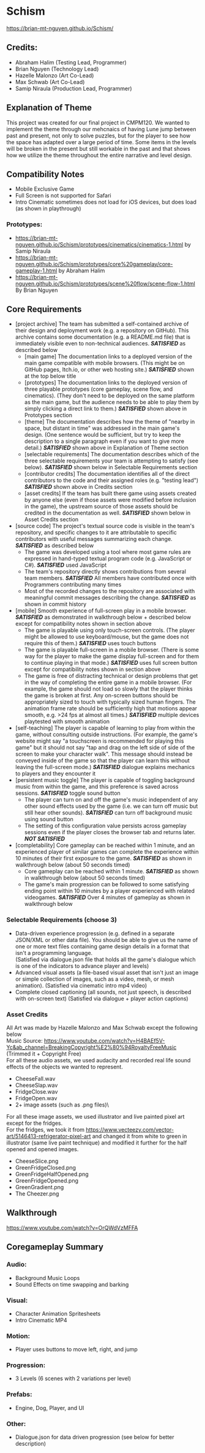 # Schism
https://brian-mt-nguyen.github.io/Schism/

## Credits:  
- Abraham Halim (Testing Lead, Programmer)
- Brian Nguyen (Technology Lead)
- Hazelle Malonzo (Art Co-Lead)
- Max Schwab (Art Co-Lead)
- Samip Niraula (Production Lead, Programmer)

## Explanation of Theme
This project was created for our final project in CMPM120. We wanted to implement the theme through our mehcnaics of having Lune jump between past and present, not only to solve puzzles, but for the player to see how the space has adapted over a large period of time. Some items in the levels will be broken in the present but still workable in the past and that shows how we utilize the theme throughout the entire narrative and level design.

## Compatibility Notes
- Mobile Exclusive Game
- Full Screen is not supported for Safari
- Intro Cinematic sometimes does not load for iOS devices, but does load (as shown in playthrough)

### Prototypes:
- https://brian-mt-nguyen.github.io/Schism/prototypes/cinematics/cinematics-1.html by Samip Niraula
- https://brian-mt-nguyen.github.io/Schism/prototypes/core%20gameplay/core-gameplay-1.html by Abraham Halim
- https://brian-mt-nguyen.github.io/Schism/prototypes/scene%20flow/scene-flow-1.html By Brian Nguyen

## Core Requirements
- [project archive] The team has submitted a self-contained archive of their design and deployment work (e.g. a repository on GitHub). This archive contains some documentation (e.g. a README.md file) that is immediately visible even to non-technical audiences. ***SATISFIED*** as described below
    - [main game] The documentation links to a deployed version of the main game compatible with mobile browsers. (This might be on GitHub pages, Itch.io, or other web hosting site.) ***SATISFIED*** shown at the top below title
    - [prototypes] The documentation links to the deployed version of three playable prototypes (core gameplay, scene flow, and cinematics). (They don't need to be deployed on the same platform as the main game, but the audience needs to be able to play them by simply clicking a direct link to them.) ***SATISFIED*** shown above in Prototypes section
    - [theme] The documentation describes how the theme of "nearby in space, but distant in time" was addressed in the main game's design. (One sentence would be sufficient, but try to keep the description to a single paragraph even if you want to give more detail.) ***SATISFIED*** shown above in Explanation of Theme section
    - [selectable requirements] The documentation describes which of the three selectable requirements your team is attempting to satisfy (see below). ***SATISFIED*** shown below in Selectable Requirements section
    - [contributor credits] The documentation identifies all of the direct contributors to the code and their assigned roles (e.g. "testing lead") ***SATISFIED*** shown above in Credits section
    - [asset credits] If the team has built there game using assets created by anyone else (even if those assets were modified before inclusion in the game), the upstream source of those assets should be credited in the documentation as well. ***SATISFIED*** shown below in Asset Credits section
- [source code] The project's textual source code is visible in the team's repository, and specific changes to it are attributable to specific contributors with useful messages summarizing each change. ***SATISFIED*** as described below
    - The game was developed using a tool where most game rules are expressed in hand-typed textual program code (e.g. JavaScript or C#). ***SATISFIED*** used JavaScript
    - The team's repository directly shows contributions from several team members. ***SATISFIED*** All members have contributed once with Programmers contributing many times
    - Most of the recorded changes to the repository are associated with meaningful commit messages describing the change. ***SATISFIED*** as shown in commit history
- [mobile] Smooth experience of full-screen play in a mobile browser. ***SATISFIED*** as demonstrated in walkthrough below + described below except for compatibility notes shown in section above
    - The game is playable using only touch-screen controls. (The player might be allowed to use keyboard/mouse, but the game does not require this of them.) ***SATISFIED*** uses touch buttons
    - The game is playable full-screen in a mobile browser. (There is some way for the player to make the game display full-screen and for them to continue playing in that mode.) ***SATISFIED*** uses full screen button except for compatibility notes shown in section above
    - The game is free of distracting technical or design problems that get in the way of completing the entire game in a mobile browser. (For example, the game should not load so slowly that the player thinks the game is broken at first. Any on-screen buttons  should be appropriately sized to touch with typically sized human fingers. The animation frame rate should be sufficiently high that motions appear smooth, e.g. >24 fps at almost all times.) ***SATISFIED*** multiple devices playtested with smooth animation
- [self-teaching] The player is capable of learning to play from within the game, without consulting outside instructions. (For example, the game's website might say "a touchscreen is recommended for playing this game" but it should not say "tap and drag on the left side of side of the screen to make your character walk". This message should instead be conveyed inside of the game so that the player can learn this without leaving the full-screen mode.) ***SATISFIED*** dialogue explains mechanics to players and they encounter it
- [persistent music toggle] The player is capable of toggling background music from within the game, and this preference is saved across sessions. ***SATISFIED*** toggle sound button
    - The player can turn on and off the game's music independent of any other sound effects used by the game (i.e. we can turn off music but still hear other sounds). ***SATISFIED*** can turn off background music using sound button
    - The setting of this configuration value persists across gameplay sessions even if the player closes the browser tab and returns later. ***NOT SATISFIED***
- [completability] Core gameplay can be reached within 1 minute, and an experienced player of similar games can complete the experience within 10 minutes of their first exposure to the game. ***SATISFIED*** as shown in walkthrough below (about 50 seconds timed)
    - Core gameplay can be reached within 1 minute. ***SATISFIED*** as shown in walkthrough below (about 50 seconds timed)
    - The game's main progression can be followed to some satisfying ending point within 10 minutes by a player experienced with related videogames. ***SATISFIED*** Over 4 minutes of gameplay as shown in walkthrough below

### Selectable Requirements (choose 3)
- Data-driven experience progression (e.g. defined in a separate JSON/XML or other data file). You should be able to give us the name of one or more text files containing game design details in a format that isn't a programming language.  
(Satisfied via dialogue.json file that holds all the game's dialogue which is one of the indicators to advance player and levels)  
- Advanced visual assets (a file-based visual asset that isn't just an image or simple collection of images, such as a video, mesh, or mesh animation).
(Satisfied via cinematic intro mp4 video)
- Complete closed captioning (all sounds, not just speech, is described with on-screen text)
(Satisfied via dialogue + player action captions)

### Asset Credits
All Art was made by Hazelle Malonzo and Max Schwab except the following below\
Music Source: https://www.youtube.com/watch?v=H4BAEf5V-Yc&ab_channel=BreakingCopyright%E2%80%94RoyaltyFreeMusic (Trimmed it + Copyright Free)\
For all these audio assets, we used audacity and recorded real life sound effects of the objects we wanted to represent.
  * CheeseFall.wav
  * CheeseSlap.wav
  * FridgeClose.wav
  * FridgeOpen.wav
* 2+ image assets (such as .png files)\

For all these image assets, we used illustrator and live painted pixel art except for the fridges.\
For the fridges, we took it from https://www.vecteezy.com/vector-art/5146413-refrigerator-pixel-art and changed it from white to green in illustrator (same live paint technique) and modified it further for the half opened and opened images.
  * CheeseSlice.png
  * GreenFridgeClosed.png
  * GreenFridgeHalfOpened.png
  * GreenFridgeOpened.png
  * GreenGradient.png
  * The Cheezer.png
  
## Walkthrough ##  
https://www.youtube.com/watch?v=OrQWdVzMFFA

## Coregameplay Summary
### Audio:
- Background Music Loops
- Sound Effects on time swapping and barking

### Visual:
- Character Animation Spritesheets
- Intro Cinematic MP4

### Motion:
- Player uses buttons to move left, right, and jump

### Progression:
- 3 Levels (6 scenes with 2 variations per level)

### Prefabs:
- Engine, Dog, Player, and UI

### Other:
- Dialogue.json for data driven progression (see below for better description)